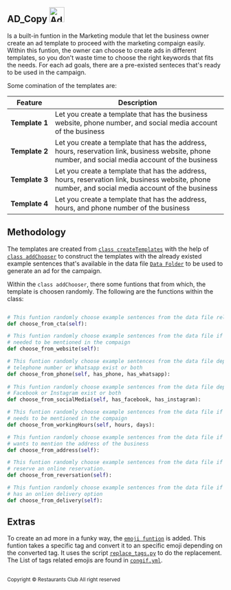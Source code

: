 ## AD_Copy <img width="35" alt="Ad_banner" src="https://user-images.githubusercontent.com/23742278/205077505-1e47c43e-7890-4ac8-a4d9-7ea3d6d7e15d.png"> 

Is a built-in funtion in the Marketing module that let the business owner create an ad template to proceed with the marketing compaign easily. Within this funtion, the owner can choose to create ads in different templates, so you don't waste time to choose the right keywords that fits the needs. For each ad goals, there are a pre-existed senteces that's ready to be used in the campaign.

Some comination of the templates are:

| Feature | Description |
| ------------ | ----------- |
| **Template&nbsp;1** | Let you create a template that has the business website, phone number, and social media account of the business |
| **Template&nbsp;2** | Let you create a template that has the address, hours, reservation link, business website, phone number, and social media account of the business |
| **Template&nbsp;3** | Let you create a template that has the address, hours, reservation link, business website, phone number, and social media account of the business |
| **Template&nbsp;4** | Let you create a template that has the address, hours, and phone number of the business |


## Methodology

The templates are created from [`class createTemplates`](https://github.com/AiGotsrl/MS-DSMarketing/blob/7be695ec1932bc210e30c53d04f63a23ce2b3ee9/src/marketing/add_copy/addGeneration.py#L222) with the help  of [`class addChooser`](https://github.com/AiGotsrl/MS-DSMarketing/blob/7be695ec1932bc210e30c53d04f63a23ce2b3ee9/src/marketing/add_copy/addGeneration.py#L47) to construct the templates with the already existed example sentences that's available in the data file [`Data Folder`](https://github.com/AiGotsrl/MS-DSMarketing/tree/develop/src/marketing/add_copy/data) to be used to generate an ad for the campaign.

Within the `class addChooser`, there some funtions that from which, the template is choosen randomly. The following are the functions within the class:

```py

# This funtion randomly choose example sentences from the data file related to the CTAs
def choose_from_cta(self):

# This funtion randomly choose example sentences from the data file if the the website 
# needed to be mentioned in the compaign
def choose_from_website(self):

# This funtion randomly choose example sentences from the data file depending on either 
# telephone number or Whatsapp exist or both
def choose_from_phone(self, has_phone, has_whatsapp):
 
# This funtion randomly choose example sentences from the data file depengin on either 
# Facebook or Instagram exist or both
def choose_from_socialMedia(self, has_facebook, has_instagram):

# This funtion randomly choose example sentences from the data file if the opening hours 
# needs to be mentioned in the compaign
def choose_from_workingHours(self, hours, days):

# This funtion randomly choose example sentences from the data file if the owner 
# wants to mention the address of the business
def choose_from_address(self):

# This funtion randomly choose example sentences from the data file if the wants customers
# reserve an online reservation.
def choose_from_reversation(self):

# This funtion randomly choose example sentences from the data file if the owner 
# has an onlien delivery option
def choose_from_delivery(self):

```

## Extras

To create an ad more in a funky way, the [`emoji funtion`](https://github.com/AiGotsrl/MS-DSMarketing/blob/7be695ec1932bc210e30c53d04f63a23ce2b3ee9/src/marketing/add_copy/addGeneration.py#L43) is added. This funtion takes a specific tag and convert it to an specific emoji depending on the converted tag. It uses the script [`replace_tags.py`](https://github.com/AiGotsrl/MS-DSMarketing/blob/develop/src/marketing/add_copy/replace_tags.py) to do the replacement. The List of tags related emojis are found in [`congif.yml`](https://github.com/AiGotsrl/MS-DSMarketing/blob/develop/src/marketing/add_copy/config.yml).


##

<sub> Copyright &copy; Restaurants Club All right reserved <sub>

